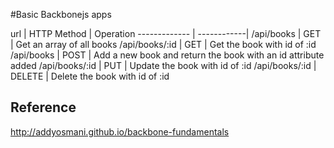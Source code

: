 #Basic Backbonejs apps



 url           | HTTP Method | Operation
-------------  | ------------|
/api/books     | GET         | Get an array of all books
/api/books/:id | GET         | Get the book with id of :id
/api/books     | POST        | Add a new book and return the book with an id attribute added
/api/books/:id | PUT         | Update the book with id of :id
/api/books/:id | DELETE      | Delete the book with id of :id



## Reference
<http://addyosmani.github.io/backbone-fundamentals>